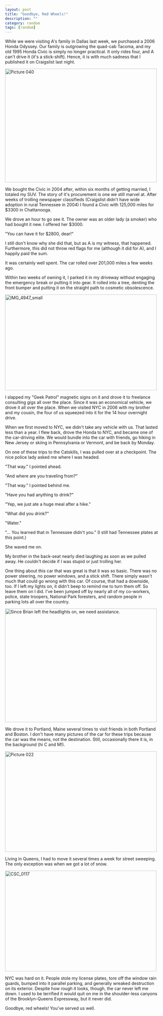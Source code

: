 ```yaml
---
layout: post
title: "Goodbye, Red Wheels!"
description: ""
category: random
tags: [random]
---
```

While we were visiting A's family in Dallas last week, we purchased a 2006 Honda Odyssey. Our family is outgrowing the quad-cab Tacoma, and my old 1995 Honda Civic is simply no longer practical. It only rides four, and A can't drive it (it's a stick-shift). Hence, it is with much sadness that I published it on Craigslist last night.

<a href="http://daileyleaf.com/wp-content/uploads/2014/10/Picture-040-e1413943112952.jpg"><img src="http://daileyleaf.com/wp-content/uploads/2014/10/Picture-040-e1413943112952.jpg" alt="Picture 040" width="500" height="375" class="alignnone size-full wp-image-735" /></a>

We bought the Civic in 2004 after, within six months of getting married, I totaled my SUV. The story of it's procurement is one we still marvel at. After weeks of trolling newspaper classifieds (Craigslist didn't have wide adoption in rural Tennessee in 2004) I found a Civic with 125,000 miles for $3300 in Chattanooga.

We drove an hour to go see it. The owner was an older lady (a smoker) who had bought it new. I offered her $3000.

"You can have it for $2800, dear!"

I still don't know why she did that, but as A is my witness, that happened. Furthermore, this did not throw red flags for me (although it did for A), and I happily paid the sum.

It was certainly well spent. The car rolled over 201,000 miles a few weeks ago.

Within two weeks of owning it, I parked it in my driveway without engaging the emergency break or putting it into gear. It rolled into a tree, denting the front bumper and putting it on the straight path to cosmetic obsolescence.

<a href="http://daileyleaf.com/wp-content/uploads/2014/10/IMG_4947_small.jpg"><img src="http://daileyleaf.com/wp-content/uploads/2014/10/IMG_4947_small.jpg" alt="IMG_4947_small" width="500" height="316" class="alignnone size-full wp-image-737" /></a>

I slapped my "Geek Patrol" magnetic signs on it and drove it to freelance consulting gigs all over the place. Since it was an economical vehicle, we drove it all over the place. When we visited NYC in 2006 with my brother and my cousin, the four of us squeezed into it for the 14 hour overnight drive.

When we first moved to NYC, we didn't take any vehicle with us. That lasted less than a year. I flew back, drove the Honda to NYC, and became one of the car-driving elite. We would bundle into the car with friends, go hiking in New Jersey or skiing in Pennsylvania or Vermont, and be back by Monday.

On one of these trips to the Catskills, I was pulled over at a checkpoint. The nice police lady asked me where I was headed.

"That way." I pointed ahead.

"And where are you traveling from?"

"That way." I pointed behind me.

"Have you had anything to drink?"

"Yep, we just ate a huge meal after a hike."

"What did you drink?"

"Water."

"... You learned that in Tennessee didn't you." (I still had Tennessee plates at this point.)

She waved me on.

My brother in the back-seat nearly died laughing as soon as we pulled away. He couldn't decide if I was stupid or just trolling her.

One thing about this car that was great is that it was so basic. There was no power steering, no power windows, and a stick shift. There simply wasn't much that could go wrong with this car. Of course, that had a downside, too. If I left my lights on, it didn't beep to remind me to turn them off. So leave them on I did. I've been jumped off by nearly all of my co-workers, police, state troopers, National Park foresters, and random people in parking lots all over the country.

<a href="http://daileyleaf.com/wp-content/uploads/2014/10/Picture-059-e1413943075151.jpg"><img src="http://daileyleaf.com/wp-content/uploads/2014/10/Picture-059-e1413943075151.jpg" alt="Since Brian left the headlights on, we need assistance." width="500" height="375" class="alignnone size-full wp-image-734" /></a>

We drove it to Portland, Maine several times to visit friends in both Portland and Boston. I don't have many pictures of the car for these trips because the car was the means, not the destination. Still, occasionally there it is, in the background (hi C and M!).

<a href="http://daileyleaf.com/wp-content/uploads/2014/10/Picture-022-e1413943184874.jpg"><img src="http://daileyleaf.com/wp-content/uploads/2014/10/Picture-022-e1413943184874.jpg" alt="Picture 022" width="500" height="332" class="alignnone size-full wp-image-736" /></a>

Living in Queens, I had to move it several times a week for street sweeping. The only exception was when we got a lot of snow.

<a href="http://daileyleaf.com/wp-content/uploads/2014/10/CSC_0117-e1413943251212.jpg"><img src="http://daileyleaf.com/wp-content/uploads/2014/10/CSC_0117-e1413943251212.jpg" alt="CSC_0117" width="499" height="332" class="alignnone size-full wp-image-738" /></a>

NYC was hard on it. People stole my license plates, tore off the window rain guards, bumped into it parallel parking, and generally wreaked destruction on its exterior. Despite how rough it looks, though, the car never left me down. I used to be terrified it would quit on me in the shoulder-less canyons of the Brooklyn-Queens Expressway, but it never did.

Goodbye, red wheels! You've served us well.
